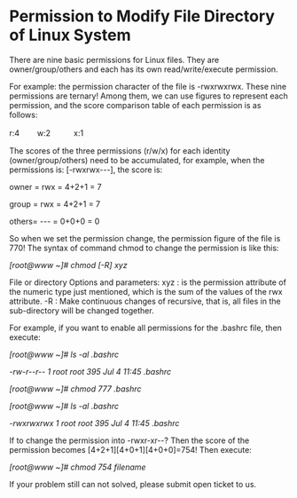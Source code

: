 # Permission to Modify File Directory of Linux System

There are nine basic permissions for Linux files. They are owner/group/others and each has its own read/write/execute permission.

For example: the permission character of the file is -rwxrwxrwx. These nine permissions are ternary! Among them, we can use figures to represent each permission, and the score comparison table of each permission is as follows:

r:4 　　w:2　　　x:1



The scores of the three permissions (r/w/x) for each identity (owner/group/others) need to be accumulated, for example, when the permissions is: [-rwxrwx---], the score is:

owner = rwx = 4+2+1 = 7

group = rwx = 4+2+1 = 7

others= --- = 0+0+0 = 0



So when we set the permission change, the permission figure of the file is 770! The syntax of command chmod to change the permission is like this:


*[root@www ~]# chmod [-R] xyz* 

File or directory Options and parameters: xyz : is the permission attribute of the numeric type just mentioned, which is the sum of the values ​​of the rwx attribute. -R : Make continuous changes of recursive, that is, all files in the sub-directory will be changed together.


For example, if you want to enable all permissions for the .bashrc file, then execute:


*[root@www ~]# ls -al .bashrc* 

*-rw-r--r-- 1 root root 395 Jul 4 11:45 .bashrc* 

*[root@www ~]# chmod 777 .bashrc* 

*[root@www ~]# ls -al .bashrc* 

*-rwxrwxrwx 1 root root 395 Jul 4 11:45 .bashrc*


If to change the permission into -rwxr-xr--? Then the score of the permission becomes [4+2+1][4+0+1][4+0+0]=754! Then execute:


*[root@www ~]# chmod 754 filename*


If your problem still can not solved, please submit open ticket to us.

